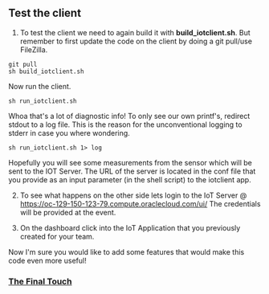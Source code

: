 ## Test the client ##

1. To test the client we need to again build it with **build_iotclient.sh**. But remember to first update the code on the client by doing a git pull/use FileZilla.
```
git pull
sh build_iotclient.sh
```
Now run the client.
```
sh run_iotclient.sh
```
Whoa that's a lot of diagnostic info! To only see our own printf's, redirect stdout to a log file. This is the reason for the unconventional logging to stderr in case you where wondering.
```
sh run_iotclient.sh 1> log
```

Hopefully you will see some measurements from the sensor which will be sent to the IOT Server. The URL of the server is located in the conf file that you provide as an input parameter (in the shell script) to the iotclient app.

2. To see what happens on the other side lets login to the IoT Server @ https://oc-129-150-123-79.compute.oraclecloud.com/ui/
The credentials will be provided at the event.

3. On the dashboard click into the IoT Application that you previously created for your team.

Now I'm sure you would like to add some features that would make this code even more useful!

### [The Final Touch](iotclientfinaltouch.md) ###
